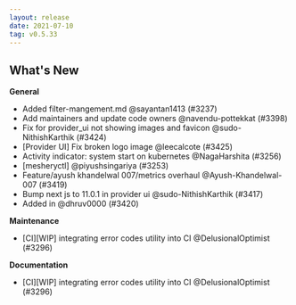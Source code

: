 ```yaml
---
layout: release
date: 2021-07-10
tag: v0.5.33
---
```


## What's New
**General**
- Added filter-mangement.md @sayantan1413 (#3237)
- Add maintainers and update code owners @navendu-pottekkat (#3398)
- Fix for provider_ui not showing images and favicon @sudo-NithishKarthik (#3424)
- [Provider UI] Fix broken logo image @leecalcote (#3425)
- Activity indicator: system start on kubernetes @NagaHarshita (#3256)
- [mesheryctl]  @piyushsingariya (#3253)
- Feature/ayush khandelwal 007/metrics overhaul @Ayush-Khandelwal-007 (#3419)
- Bump next js to 11.0.1 in provider ui @sudo-NithishKarthik (#3417)
- Added  in  @dhruv0000 (#3420)

**Maintenance**

- [CI][WIP] integrating error codes utility into CI @DelusionalOptimist (#3296)

**Documentation**

- [CI][WIP] integrating error codes utility into CI @DelusionalOptimist (#3296)
